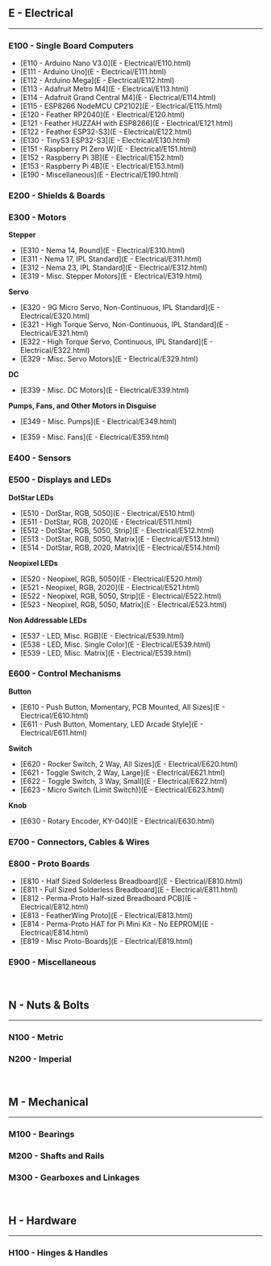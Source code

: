 
## E - Electrical
***

### E100 - Single Board Computers

- [E110  -  Arduino Nano V3.0](E - Electrical/E110.html)
- [E111  -  Arduino Uno](E - Electrical/E111.html)
- [E112  -  Arduino Mega](E - Electrical/E112.html)
- [E113  -  Adafruit Metro M4](E - Electrical/E113.html)
- [E114  -  Adafruit Grand Central M4](E - Electrical/E114.html)
- [E115  -  ESP8266 NodeMCU CP2102](E - Electrical/E115.html)
- [E120  -  Feather RP2040](E - Electrical/E120.html)
- [E121  -  Feather HUZZAH with ESP8266](E - Electrical/E121.html)
- [E122  -  Feather ESP32-S3](E - Electrical/E122.html)
- [E130  -  TinyS3 ESP32-S3](E - Electrical/E130.html)
- [E151  -  Raspberry PI Zero W](E - Electrical/E151.html)
- [E152  -  Raspberry Pi 3B](E - Electrical/E152.html)
- [E153  -  Raspberry Pi 4B](E - Electrical/E153.html)
- [E190  -  Miscellaneous](E - Electrical/E190.html)

### E200 - Shields & Boards

### E300 - Motors 

**Stepper**
- [E310  -  Nema 14, Round](E - Electrical/E310.html)
- [E311  -  Nema 17, IPL Standard](E - Electrical/E311.html)
- [E312  -  Nema 23, IPL Standard](E - Electrical/E312.html)
- [E319  -  Misc. Stepper Motors](E - Electrical/E319.html)

**Servo**
- [E320  -  9G Micro Servo, Non-Continuous, IPL Standard](E - Electrical/E320.html)
- [E321  -  High Torque Servo, Non-Continuous, IPL Standard](E - Electrical/E321.html)
- [E322  -  High Torque Servo, Continuous, IPL Standard](E - Electrical/E322.html)
- [E329  -  Misc. Servo Motors](E - Electrical/E329.html)

**DC**
- [E339  -  Misc. DC Motors](E - Electrical/E339.html)

**Pumps, Fans, and Other Motors in Disguise**
- [E349  -  Misc. Pumps](E - Electrical/E349.html)

- [E359  -  Misc. Fans](E - Electrical/E359.html)

### E400 - Sensors

### E500 - Displays and LEDs

**DotStar LEDs**

- [E510  -  DotStar, RGB, 5050](E - Electrical/E510.html)
- [E511  -  DotStar, RGB, 2020](E - Electrical/E511.html)
- [E512  -  DotStar, RGB, 5050, Strip](E - Electrical/E512.html)
- [E513  -  DotStar, RGB, 5050, Matrix](E - Electrical/E513.html)
- [E514  -  DotStar, RGB, 2020, Matrix](E - Electrical/E514.html)

**Neopixel LEDs**

- [E520  -  Neopixel, RGB, 5050](E - Electrical/E520.html)
- [E521  -  Neopixel, RGB, 2020](E - Electrical/E521.html)
- [E522  -  Neopixel, RGB, 5050, Strip](E - Electrical/E522.html)
- [E523  -  Neopixel, RGB, 5050, Matrix](E - Electrical/E523.html)

**Non Addressable LEDs**

- [E537  -  LED, Misc. RGB](E - Electrical/E539.html)
- [E538  -  LED, Misc. Single Color](E - Electrical/E539.html)
- [E539  -  LED, Misc. Matrix](E - Electrical/E539.html)

### E600 - Control Mechanisms

**Button**
- [E610  -  Push Button, Momentary, PCB Mounted, All Sizes](E - Electrical/E610.html)
- [E611  -  Push Button, Momentary, LED Arcade Style](E - Electrical/E611.html)

**Switch**
- [E620  -  Rocker Switch, 2 Way, All Sizes](E - Electrical/E620.html)
- [E621  -  Toggle Switch, 2 Way, Large](E - Electrical/E621.html)
- [E622  -  Toggle Switch, 3 Way, Small](E - Electrical/E622.html)
- [E623  -  Micro Switch (Limit Switch)](E - Electrical/E623.html)

**Knob**
- [E630  -  Rotary Encoder, KY-040](E - Electrical/E630.html)

### E700 - Connectors, Cables & Wires

### E800 - Proto Boards

- [E810  -  Half Sized Solderless Breadboard](E - Electrical/E810.html)
- [E811  -  Full Sized Solderless Breadboard](E - Electrical/E811.html)
- [E812  -  Perma-Proto Half-sized Breadboard PCB](E - Electrical/E812.html)
- [E813  -  FeatherWing Proto](E - Electrical/E813.html)
- [E814  -  Perma-Proto HAT for Pi Mini Kit - No EEPROM](E - Electrical/E814.html)
- [E819  -  Misc Proto-Boards](E - Electrical/E819.html)

### E900 - Miscellaneous

<br>

## N - Nuts & Bolts
***

### N100 - Metric

### N200 - Imperial

<br>

## M - Mechanical
***

### M100 - Bearings

### M200 - Shafts and Rails

### M300 - Gearboxes and Linkages

<br>

## H - Hardware
***

### H100 - Hinges & Handles
